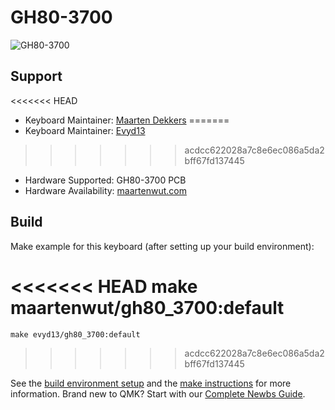 # GH80-3700

![GH80-3700](https://i.imgur.com/xMCzb8vl.jpg)

## Support
<<<<<<< HEAD
* Keyboard Maintainer: [Maarten Dekkers](https://github.com/maartenwut)
=======
* Keyboard Maintainer: [Evyd13](https://github.com/evyd13)
>>>>>>> acdcc622028a7c8e6ec086a5da2bff67fd137445
* Hardware Supported: GH80-3700 PCB
* Hardware Availability: [maartenwut.com](https://maartenwut.com/product/gh80-3700-numpad-pcb/)

## Build
Make example for this keyboard (after setting up your build environment):

<<<<<<< HEAD
    make maartenwut/gh80_3700:default
=======
    make evyd13/gh80_3700:default
>>>>>>> acdcc622028a7c8e6ec086a5da2bff67fd137445

See the [build environment setup](https://docs.qmk.fm/#/getting_started_build_tools) and the [make instructions](https://docs.qmk.fm/#/getting_started_make_guide) for more information. Brand new to QMK? Start with our [Complete Newbs Guide](https://docs.qmk.fm/#/newbs).